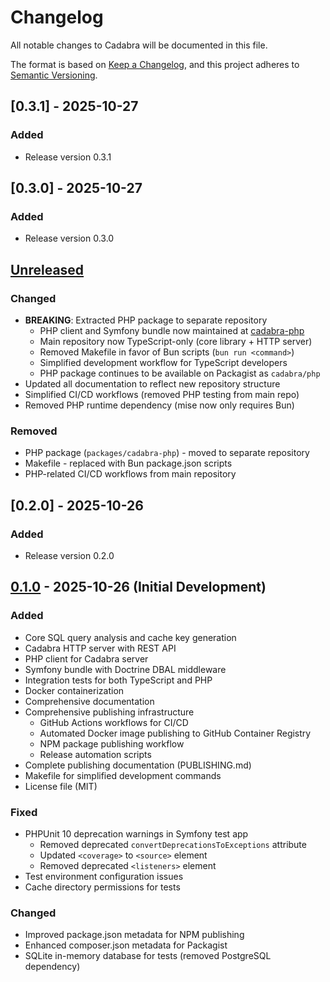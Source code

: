 # Changelog

All notable changes to Cadabra will be documented in this file.

The format is based on [Keep a Changelog](https://keepachangelog.com/en/1.0.0/),
and this project adheres to [Semantic Versioning](https://semver.org/spec/v2.0.0.html).

## [0.3.1] - 2025-10-27

### Added
- Release version 0.3.1

## [0.3.0] - 2025-10-27

### Added
- Release version 0.3.0

## [Unreleased]

### Changed
- **BREAKING**: Extracted PHP package to separate repository
  - PHP client and Symfony bundle now maintained at [cadabra-php](https://github.com/SebastiaanWouters/cadabra-php)
  - Main repository now TypeScript-only (core library + HTTP server)
  - Removed Makefile in favor of Bun scripts (`bun run <command>`)
  - Simplified development workflow for TypeScript developers
  - PHP package continues to be available on Packagist as `cadabra/php`
- Updated all documentation to reflect new repository structure
- Simplified CI/CD workflows (removed PHP testing from main repo)
- Removed PHP runtime dependency (mise now only requires Bun)

### Removed
- PHP package (`packages/cadabra-php`) - moved to separate repository
- Makefile - replaced with Bun package.json scripts
- PHP-related CI/CD workflows from main repository

## [0.2.0] - 2025-10-26

### Added
- Release version 0.2.0

## [0.1.0] - 2025-10-26 (Initial Development)

### Added
- Core SQL query analysis and cache key generation
- Cadabra HTTP server with REST API
- PHP client for Cadabra server
- Symfony bundle with Doctrine DBAL middleware
- Integration tests for both TypeScript and PHP
- Docker containerization
- Comprehensive documentation
- Comprehensive publishing infrastructure
  - GitHub Actions workflows for CI/CD
  - Automated Docker image publishing to GitHub Container Registry
  - NPM package publishing workflow
  - Release automation scripts
- Complete publishing documentation (PUBLISHING.md)
- Makefile for simplified development commands
- License file (MIT)

### Fixed
- PHPUnit 10 deprecation warnings in Symfony test app
  - Removed deprecated `convertDeprecationsToExceptions` attribute
  - Updated `<coverage>` to `<source>` element
  - Removed deprecated `<listeners>` element
- Test environment configuration issues
- Cache directory permissions for tests

### Changed
- Improved package.json metadata for NPM publishing
- Enhanced composer.json metadata for Packagist
- SQLite in-memory database for tests (removed PostgreSQL dependency)

[Unreleased]: https://github.com/yourusername/cadali/compare/v0.1.0...HEAD
[0.1.0]: https://github.com/yourusername/cadali/releases/tag/v0.1.0
